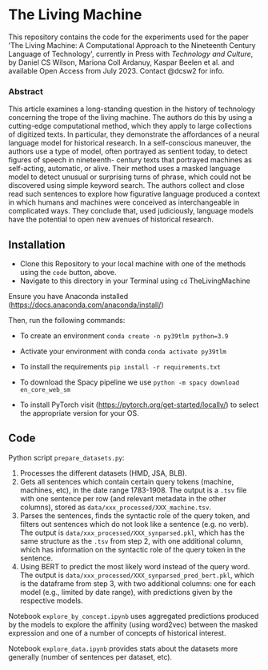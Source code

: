 # The Living Machine

This repository contains the code for the experiments used for the paper 'The Living Machine: A Computational Approach to the Nineteenth Century Language of Technology', currently in Press with _Technology and Culture_, by Daniel CS Wilson, Mariona Coll Ardanuy, Kaspar Beelen et al. and available Open Access from July 2023. Contact @dcsw2 for info.

### Abstract

This article examines a long-standing question in the history of technology concerning the trope of the living machine. The authors do this by using a cutting-edge computational method, which they apply to large collections of digitized texts. In particular, they demonstrate the affordances of a neural language model for historical research. In a self-conscious maneuver, the authors use a type of model, often portrayed as sentient today, to detect figures of speech in nineteenth- century texts that portrayed machines as self-acting, automatic, or alive. Their method uses a masked language model to detect unusual or surprising turns of phrase, which could not be discovered using simple keyword search. The authors collect and close read such sentences to explore how figurative language produced a context in which humans and machines were conceived as interchangeable in complicated ways. They conclude that, used judiciously, language models have the potential to open new avenues of historical research.




## Installation

- Clone this Repository to your local machine with one of the methods using the `code` button, above.
- Navigate to this directory in your Terminal using `cd` TheLivingMachine

Ensure you have Anaconda installed (https://docs.anaconda.com/anaconda/install/)

Then, run the following commands:
- To create an environment `conda create -n py39tlm python=3.9`

- Activate your environment with conda
`conda activate py39tlm`

- To install the requirements
 `pip install -r requirements.txt`
 
- To download the Spacy pipeline we use
`python -m spacy download en_core_web_sm`

- To install PyTorch visit (https://pytorch.org/get-started/locally/) to select the appropriate version for your OS.
 

## Code

Python script `prepare_datasets.py`:
1. Processes the different datasets (HMD, JSA, BLB).
2. Gets all sentences which contain certain query tokens (machine, machines, etc), in the date range 1783-1908. The output is a `.tsv` file with one sentence per row (and relevant metadata in the other columns), stored as `data/xxx_processed/XXX_machine.tsv`.
3. Parses the sentences, finds the syntactic role of the query token, and filters out sentences which do not look like a sentence (e.g. no verb). The output is `data/xxx_processed/XXX_synparsed.pkl`, which has the same structure as the `.tsv` from step 2, with one additional column, which has information on the syntactic role of the query token in the sentence.
4. Using BERT to predict the most likely word instead of the query word. The output is `data/xxx_processed/XXX_synparsed_pred_bert.pkl`, which is the dataframe from step 3, with two additional columns: one for each model (e.g., limited by date range), with predictions given by the respective models.

Notebook `explore_by_concept.ipynb` uses aggregated predictions produced by the models to explore the affinity (using word2vec) between the masked expression and one of a number of concepts of historical interest.

Notebook `explore_data.ipynb` provides stats about the datasets more generally (number of sentences per dataset, etc).
